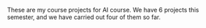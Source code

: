 These are my course projects for AI course. We have 6 projects this semester, and we have carried out four of them so far. 